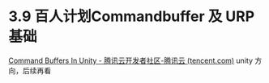 
# 3.9 百人计划Commandbuffer 及 URP 基础
[Command Buffers In Unity - 腾讯云开发者社区-腾讯云 (tencent.com)](https://cloud.tencent.com/developer/news/102132)
unity 方向，后续再看